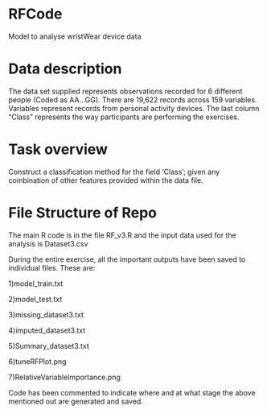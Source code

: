 # RFCode
Model to analyse wristWear device data

# Data description

The data set supplied represents observations recorded for 6 different people (Coded as AA…GG).
There are 19,622 records across 159 variables.
Variables represent records from personal activity devices.
The last column “Class” represents the way participants are performing the exercises.

# Task overview

Construct a classification method for the field ‘Class’; given any combination of other features provided within the data file.

# File Structure of Repo

The main R code is in the file RF_v3.R and the input data used for the analysis is Dataset3.csv

During the entire exercise, all the important outputs have been saved to individual files. These are:

1)model_train.txt

2)model_test.txt

3)missing_dataset3.txt

4)imputed_dataset3.txt

5)Summary_dataset3.txt

6)tuneRFPlot.png

7)RelativeVariableImportance.png

Code has been commented to indicate where and at what stage the above mentioned out are generated and saved.
